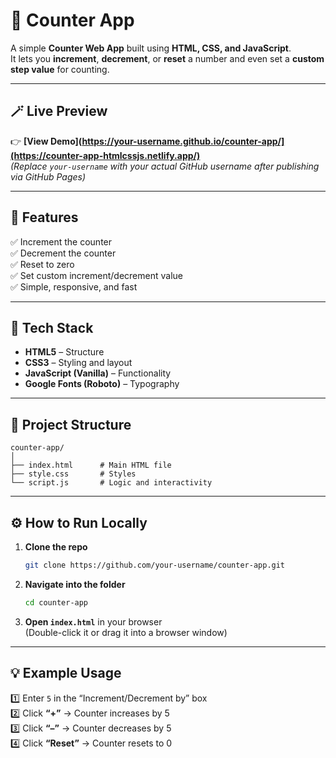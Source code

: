 # 🔢 Counter App

A simple **Counter Web App** built using **HTML, CSS, and JavaScript**.  
It lets you **increment**, **decrement**, or **reset** a number and even set a **custom step value** for counting.

---

## 🪄 Live Preview

👉 **[View Demo](https://your-username.github.io/counter-app/](https://counter-app-htmlcssjs.netlify.app/)**  
*(Replace `your-username` with your actual GitHub username after publishing via GitHub Pages)*

---

## 🚀 Features

✅ Increment the counter  
✅ Decrement the counter  
✅ Reset to zero  
✅ Set custom increment/decrement value  
✅ Simple, responsive, and fast  

---

## 🧩 Tech Stack

- **HTML5** – Structure  
- **CSS3** – Styling and layout  
- **JavaScript (Vanilla)** – Functionality  
- **Google Fonts (Roboto)** – Typography

---

## 📁 Project Structure

```
counter-app/
│
├── index.html      # Main HTML file
├── style.css       # Styles
└── script.js       # Logic and interactivity
```

---

## ⚙️ How to Run Locally

1. **Clone the repo**
   ```bash
   git clone https://github.com/your-username/counter-app.git
   ```

2. **Navigate into the folder**
   ```bash
   cd counter-app
   ```

3. **Open `index.html`** in your browser  
   (Double-click it or drag it into a browser window)


---

## 💡 Example Usage

1️⃣ Enter `5` in the “Increment/Decrement by” box  
2️⃣ Click **“+”** → Counter increases by 5  
3️⃣ Click **“–”** → Counter decreases by 5  
4️⃣ Click **“Reset”** → Counter resets to 0  

